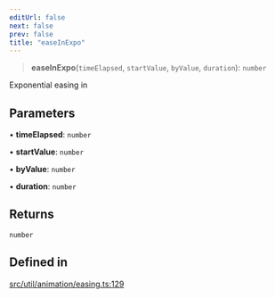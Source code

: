 ```yaml
---
editUrl: false
next: false
prev: false
title: "easeInExpo"
---
```


> **easeInExpo**(`timeElapsed`, `startValue`, `byValue`, `duration`): `number`

Exponential easing in

## Parameters

• **timeElapsed**: `number`

• **startValue**: `number`

• **byValue**: `number`

• **duration**: `number`

## Returns

`number`

## Defined in

[src/util/animation/easing.ts:129](https://github.com/fabricjs/fabric.js/blob/8748628df7e9de00ba77413bfc3ad9e9fe9d4f30/src/util/animation/easing.ts#L129)
